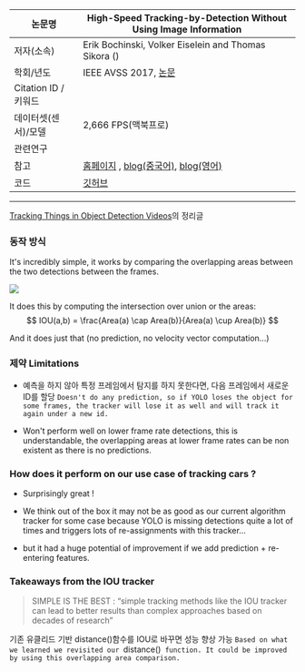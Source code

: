 |논문명 |High-Speed Tracking-by-Detection Without Using Image Information|
| --- | --- |
| 저자\(소속\) | Erik Bochinski, Volker Eiselein and Thomas Sikora \(\) |
| 학회/년도 | IEEE AVSS 2017, [논문](http://elvera.nue.tu-berlin.de/files/1517Bochinski2017.pdf) |
| Citation ID / 키워드 | |
| 데이터셋(센서)/모델 |2,666 FPS(맥북프로)|
| 관련연구||
| 참고 | [홈페이지](https://motchallenge.net/tracker/IOU17) , [blog(중국어)](https://blog.csdn.net/zhangjunhit/article/details/78911287), [blog(영어)](https://lab.moovel.com/blog/tracking-things-in-object-detection-videos#3b-iou-tracker)|
| 코드 | [깃허브](https://github.com/bochinski/iou-tracker/) |


---

[Tracking Things in Object Detection Videos](https://lab.moovel.com/blog/tracking-things-in-object-detection-videos#3b-iou-tracker)의 정리글 

### 동작 방식 

It's incredibly simple, it works by comparing the overlapping areas between the two detections between the frames.

![](https://lab.moovel.com/content/3-blog/1-tracking-things-in-object-detection-videos/iou-tracker.png)

It does this by computing the intersection over union or the areas: $$ IOU(a,b) = \frac{Area(a) \cap Area(b)}{Area(a) \cup Area(b)} $$

And it does just that (no prediction, no velocity vector computation...)


### 제약 Limitations

- 예측을 하지 않아 특정 프레임에서 탐지를 하지 못한다면, 다음 프레임에서 새로운 ID를 할당 `Doesn't do any prediction, so if YOLO loses the object for some frames, the tracker will lose it as well and will track it again under a new id.`

- Won't perform well on lower frame rate detections, this is understandable, the overlapping areas at lower frame rates can be non existent as there is no predictions.


### How does it perform on our use case of tracking cars ?

- Surprisingly great ! 

- We think out of the box it may not be as good as our current algorithm tracker for some case because YOLO is missing detections quite a lot of times and triggers lots of re-assignments with this tracker... 

- but it had a huge potential of improvement if we add prediction + re-entering features.


### Takeaways from the IOU tracker

> SIMPLE IS THE BEST : “simple tracking methods like the IOU tracker can lead to better results than complex approaches based on decades of research”

기존 유클리드 기반 distance()함수를 IOU로 바꾸면 성능 향상 가능 `Based on what we learned we revisited our `distance()` function. It could be improved by using this overlapping area comparison.`

